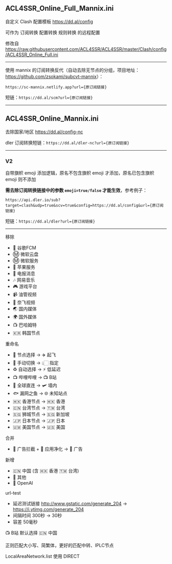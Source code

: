 ## ACL4SSR_Online_Full_Mannix.ini

自定义 Clash 配置模板 https://dd.al/config

可作为 订阅转换 配置转换 规则转换 的远程配置

修改自 https://raw.githubusercontent.com/ACL4SSR/ACL4SSR/master/Clash/config/ACL4SSR_Online_Full.ini

---

使用 mannix 的订阅转换反代（自动去除无节点的分组，项目地址：<https://github.com/zsokami/subcvt-mannix>）：

`https://sc-mannix.netlify.app?url={原订阅链接}`

短链：`https://dd.al/scm?url={原订阅链接}`

---

## ACL4SSR_Online_Mannix.ini

去除国家/地区 https://dd.al/config-nc

dler 订阅转换短链：`https://dd.al/dler-nc?url={原订阅链接}`

---

### V2

自带旗帜 emoji 添加逻辑，原名不包含旗帜 emoji 才添加，原名已包含旗帜 emoji 则不添加

**需去除订阅转换链接中的参数 `emoji=true/false` 才能生效**，参考例子：

`https://api.dler.io/sub?target=clash&udp=true&scv=true&config=https://dd.al/config&url={原订阅链接}`

短链：`https://dd.al/dler?url={原订阅链接}`

---

移除
- 📢 谷歌FCM
- Ⓜ️ 微软云盘
- Ⓜ️ 微软服务
- 🍎 苹果服务
- 📲 电报消息
- 🎶 网易音乐
- 🎮 游戏平台
- 📹 油管视频
- 🎥 奈飞视频
- 🌏 国内媒体
- 🌍 国外媒体
- 📺 巴哈姆特
- 🇰🇷 韩国节点

重命名
- 🚀 节点选择 -> ✈️ 起飞
- 🚀 手动切换 -> 👆🏻 指定
- ♻️ 自动选择 -> ⚡ 低延迟
- 📺 哔哩哔哩 -> 📺 B站
- 🎯 全球直连 -> 🛩️ 墙内
- 🐟 漏网之鱼 -> 🌐 未知站点
- 🇭🇰 香港节点 -> 🇭🇰 香港
- 🇨🇳 台湾节点 -> 🇹🇼 台湾
- 🇸🇬 狮城节点 -> 🇸🇬 新加坡
- 🇯🇵 日本节点 -> 🇯🇵 日本
- 🇺🇲 美国节点 -> 🇺🇸 美国

合并
- 🛑 广告拦截 + 🍃 应用净化 -> 💩 广告

新增
- 🇨🇳 中国 (含 🇭🇰 香港 🇹🇼 台湾)
- 🎏 其他
- 🤖 ‍OpenAI

url-test
- 延迟测试链接 http://www.gstatic.com/generate_204 -> https://i.ytimg.com/generate_204
- 间隔时间 300秒 -> 30秒
- 容差 50毫秒

📺 ‍B站 默认选择 🇨🇳 ‍中国

正则匹配大小写、简繁体，更好的匹配中转、IPLC节点

LocalAreaNetwork.list 使用 DIRECT
